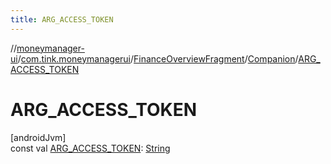 ```yaml
---
title: ARG_ACCESS_TOKEN
---
```

//[moneymanager-ui](../../../../index.html)/[com.tink.moneymanagerui](../../index.html)/[FinanceOverviewFragment](../index.html)/[Companion](index.html)/[ARG_ACCESS_TOKEN](-a-r-g_-a-c-c-e-s-s_-t-o-k-e-n.html)



# ARG_ACCESS_TOKEN



[androidJvm]\
const val [ARG_ACCESS_TOKEN](-a-r-g_-a-c-c-e-s-s_-t-o-k-e-n.html): [String](https://kotlinlang.org/api/latest/jvm/stdlib/kotlin/-string/index.html)




